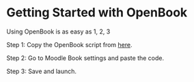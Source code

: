 # Getting Started with OpenBook

Using OpenBook is as easy as 1, 2, 3

Step 1: Copy the OpenBook script from [here](https://github.com/aylwinscw/OpenBook/blob/main/OpenBook.html).

Step 2: Go to Moodle Book settings and paste the code.

Step 3: Save and launch.